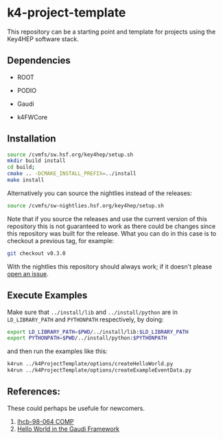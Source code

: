 # k4-project-template


This repository can be a starting point and template for projects using the Key4HEP software stack.


## Dependencies

* ROOT

* PODIO

* Gaudi

* k4FWCore

## Installation


``` bash
source /cvmfs/sw.hsf.org/key4hep/setup.sh
mkdir build install
cd build;
cmake .. -DCMAKE_INSTALL_PREFIX=../install
make install
```

Alternatively you can source the nightlies instead of the releases:

``` bash
source /cvmfs/sw-nightlies.hsf.org/key4hep/setup.sh
```

Note that if you source the releases and use the current version of this
repository this is not guaranteed to work as there could be changes since this
repository was built for the release. What you can do in this case is to checkout a previous tag, for example:

``` bash
git checkout v0.3.0
```

With the nightlies this repository should always work; if it doesn't please
[open an
issue](https://github.com/key4hep/k4-project-template/issues/new/choose).

## Execute Examples

Make sure that `../install/lib` and `../install/python` are in `LD_LIBRARY_PATH`
and `PYTHONPATH` respectively, by doing:
``` bash
export LD_LIBRARY_PATH=$PWD/../install/lib:$LD_LIBRARY_PATH
export PYTHONPATH=$PWD/../install/python:$PYTHONPATH
```
and then run the examples like this:

``` bash
k4run ../k4ProjectTemplate/options/createHelloWorld.py
k4run ../k4ProjectTemplate/options/createExampleEventData.py
```


## References:
These could perhaps be usefule for newcomers.
1. [lhcb-98-064 COMP](https://cds.cern.ch/record/691746/files/lhcb-98-064.pdf)
2. [Hello World in the Gaudi Framework](https://lhcb.github.io/DevelopKit/02a-gaudi-helloworld)
